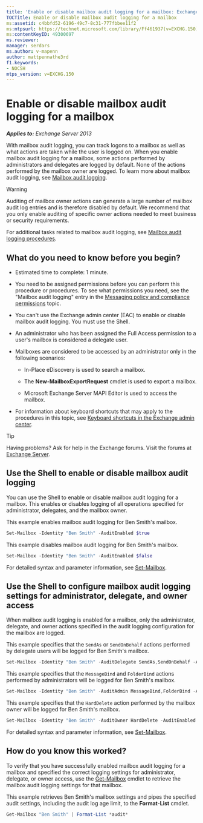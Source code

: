```yaml
---
title: 'Enable or disable mailbox audit logging for a mailbox: Exchange 2013 Help'
TOCTitle: Enable or disable mailbox audit logging for a mailbox
ms:assetid: c4bbfd52-6196-49c7-8c31-777fbbee11f2
ms:mtpsurl: https://technet.microsoft.com/library/Ff461937(v=EXCHG.150)
ms:contentKeyID: 49300697
ms.reviewer: 
manager: serdars
ms.author: v-mapenn
author: mattpennathe3rd
f1.keywords:
- NOCSH
mtps_version: v=EXCHG.150
---
```


# Enable or disable mailbox audit logging for a mailbox

_**Applies to:** Exchange Server 2013_

With mailbox audit logging, you can track logons to a mailbox as well as what actions are taken while the user is logged on. When you enable mailbox audit logging for a mailbox, some actions performed by administrators and delegates are logged by default. None of the actions performed by the mailbox owner are logged. To learn more about mailbox audit logging, see [Mailbox audit logging](mailbox-audit-logging-exchange-2013-help.md).

> [!WARNING]
> Auditing of mailbox owner actions can generate a large number of mailbox audit log entries and is therefore disabled by default. We recommend that you only enable auditing of specific owner actions needed to meet business or security requirements.

For additional tasks related to mailbox audit logging, see [Mailbox audit logging procedures](mailbox-audit-logging-procedures-exchange-2013-help.md).

## What do you need to know before you begin?

- Estimated time to complete: 1 minute.

- You need to be assigned permissions before you can perform this procedure or procedures. To see what permissions you need, see the "Mailbox audit logging" entry in the [Messaging policy and compliance permissions](messaging-policy-and-compliance-permissions-exchange-2013-help.md) topic.

- You can't use the Exchange admin center (EAC) to enable or disable mailbox audit logging. You must use the Shell.

- An administrator who has been assigned the Full Access permission to a user's mailbox is considered a delegate user.

- Mailboxes are considered to be accessed by an administrator only in the following scenarios:

  - In-Place eDiscovery is used to search a mailbox.

  - The **New-MailboxExportRequest** cmdlet is used to export a mailbox.

  - Microsoft Exchange Server MAPI Editor is used to access the mailbox.

- For information about keyboard shortcuts that may apply to the procedures in this topic, see [Keyboard shortcuts in the Exchange admin center](keyboard-shortcuts-in-the-exchange-admin-center-2013-help.md).

> [!TIP]
> Having problems? Ask for help in the Exchange forums. Visit the forums at [Exchange Server](https://go.microsoft.com/fwlink/p/?linkid=60612).

## Use the Shell to enable or disable mailbox audit logging

You can use the Shell to enable or disable mailbox audit logging for a mailbox. This enables or disables logging of all operations specified for administrator, delegates, and the mailbox owner.

This example enables mailbox audit logging for Ben Smith's mailbox.

```powershell
Set-Mailbox -Identity "Ben Smith" -AuditEnabled $true
```

This example disables mailbox audit logging for Ben Smith's mailbox.

```powershell
Set-Mailbox -Identity "Ben Smith" -AuditEnabled $false
```

For detailed syntax and parameter information, see [Set-Mailbox](https://docs.microsoft.com/powershell/module/exchange/mailboxes/Set-Mailbox).

## Use the Shell to configure mailbox audit logging settings for administrator, delegate, and owner access

When mailbox audit logging is enabled for a mailbox, only the administrator, delegate, and owner actions specified in the audit logging configuration for the mailbox are logged.

This example specifies that the `SendAs` or `SendOnBehalf` actions performed by delegate users will be logged for Ben Smith's mailbox.

```powershell
Set-Mailbox -Identity "Ben Smith" -AuditDelegate SendAs,SendOnBehalf -AuditEnabled $true
```

This example specifies that the `MessageBind` and `FolderBind` actions performed by administrators will be logged for Ben Smith's mailbox.

```powershell
Set-Mailbox -Identity "Ben Smith" -AuditAdmin MessageBind,FolderBind -AuditEnabled $true
```

This example specifies that the `HardDelete` action performed by the mailbox owner will be logged for Ben Smith's mailbox.

```powershell
Set-Mailbox -Identity "Ben Smith" -AuditOwner HardDelete -AuditEnabled $true
```

For detailed syntax and parameter information, see [Set-Mailbox](https://docs.microsoft.com/powershell/module/exchange/mailboxes/Set-Mailbox).

## How do you know this worked?

To verify that you have successfully enabled mailbox audit logging for a mailbox and specified the correct logging settings for administrator, delegate, or owner access, use the [Get-Mailbox](https://docs.microsoft.com/powershell/module/exchange/mailboxes/Get-Mailbox) cmdlet to retrieve the mailbox audit logging settings for that mailbox.

This example retrieves Ben Smith's mailbox settings and pipes the specified audit settings, including the audit log age limit, to the **Format-List** cmdlet.

```powershell
Get-Mailbox "Ben Smith" | Format-List *audit*
```
